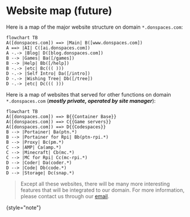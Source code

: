 # Website map (future)

Here is a map of the major website structure on domain ```*.donspaces.com```:

```mermaid
flowchart TB
A([donspaces.com]) ==> |Main| B([www.donspaces.com])
A ==> |AI| C([ai.donspaces.com])
A -.-> |Blog| D([blog.donspaces.com])
B --> |Games| Ba([/games])
B --> |Help| Bb([/help])
B -.-> |etc| Bc((( )))
D -.-> |Self Intro| Da([/intro])
D -.-> |Wishing Tree| Db([/tree])
D -.-> |etc| Dc((( )))
```

Here is a map of websites that served for other functions on domain ```*.donspaces.com``` 
(***mostly private, operated by site manager***):
```mermaid
flowchart TB
A([donspaces.com]) ==> B{{Container Base}}
A([donspaces.com]) ==> C{{Game servers}}
A([donspaces.com]) ==> D{{Codespaces}}
B --> |Portainer| Ba(ptn.*)
B --> |Portainer for Rpi| Bb(ptn-rpi.*)
B --> |Proxy| Bc(pm.*)
C --> |AMP| Ca(amp.*)
C --> |Minecraft| Cb(mc.*)
C --> |MC for Rpi| Cc(mc-rpi.*)
D --> |Coder| Da(coder.*)
D --> |Code| Db(code.*)
D --> |Storage| Dc(snap.*)
```

> Except all these websites, there will be many more interesting features that will be 
> integrated to our domain. 
> For more information, please contact us through our 
> [email](https://www.donspaces.com/welcome.html#contact-us).
>
{style="note"}
